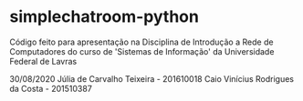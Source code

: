 # simplechatroom-python

Código feito para apresentação na Disciplina de Introdução a Rede de Computadores do curso de 'Sistemas de Informação' da Universidade Federal de Lavras

30/08/2020 
Júlia de Carvalho Teixeira - 201610018
Caio Vinícius Rodrigues da Costa - 201510387

